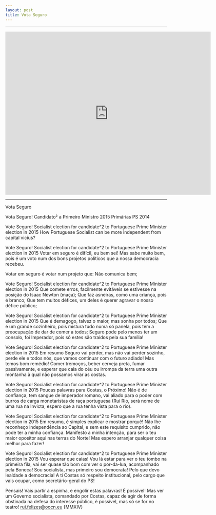 ```yaml
---
layout: post
title: Vota Seguro
---
```


<hr>
<iframe src="https://docs.google.com/presentation/d/1b2aofN6Zp8f8gulQUJT7LXUnKhaLW3Jeh5jNpbwVkh4/embed?start=true&loop=true&delayms=5000" frameborder="0" width="640" height="509" allowfullscreen="true" mozallowfullscreen="true" webkitallowfullscreen="true"></iframe>
<hr>
Vota Seguro

Vota Seguro!
Candidato² a Primeiro Ministro 2015 
Primárias PS 2014


Vote Seguro!
Socialist election for candidate^2 to Portuguese Prime Minister election in 2015
How Portuguese Socialist can be  more independent from capital vicius?

Vote Seguro!
Socialist election for candidate^2 to Portuguese Prime Minister election in 2015
Votar em seguro é difícil, eu bem sei!
Mas sabe muito bem, pois é um voto num dos bons projetos políticos que a nossa democracia recebeu.

Votar em seguro é votar num projeto que:
Não comunica bem;

Vote Seguro!
Socialist election for candidate^2 to Portuguese Prime Minister election in 2015
Que comete erros, facilmente evitáveis se estivesse na posição do Isaac Newton (maça);
Que faz asneiras, como uma criança, pois é branco;
Que tem muitos défices, um deles é querer agravar o nosso défice público;

Vote Seguro!
Socialist election for candidate^2 to Portuguese Prime Minister election in 2015
Que é demagogo, talvez o maior, mas sonha por todos;
Que é um grande cozinheiro, pois mistura tudo numa só panela, pois tem a preocupação de dar de comer a todos;
Seguro pode pelo menos ter um consolo, foi Imperador, pois só estes são traídos pela sua família!

Vote Seguro!
Socialist election for candidate^2 to Portuguese Prime Minister election in 2015
Em resumo Seguro vai perder, mas não vai perder sozinho, perde ele e todos nós, que vamos continuar com o futuro adiado! 
Mas temos bom remédio!
Comer tremoços, beber cerveja preta, fumar passivamente, e esperar que caia do céu ou irrompa da terra uma outra montanha à qual não possamos virar as costas.

Vote Seguro!
Socialist election for candidate^2 to Portuguese Prime Minister election in 2015
Poucas palavras para Costas, o Próximo!
Não é de confiança, tem sangue de imperador romano, vai aliado para o poder com burros de carga monetaristas de raça portuguesa (Rui Rio, será nome de uma rua na Invicta, espero que a rua tenha vista para o rio).


Vote Seguro!
Socialist election for candidate^2 to Portuguese Prime Minister election in 2015
Em resumo, é simples explicar e mostrar porquê! Não lhe reconheço independência ao Capital, e sem este requisito cumprido, não pode ter a minha confiança.
Manifesto a minha intenção, para ser o teu maior opositor aqui nas terras do Norte! Mas espero arranjar qualquer coisa melhor para fazer!

Vote Seguro!
Socialist election for candidate^2 to Portuguese Prime Minister election in 2015
Vou esperar que caias! Vou lá estar para ver o teu tombo na primeira fila, vai ser quase tão bom com ver o por-da-lua, acompanhado pela Boneca!
Sou socialista, mas primeiro sou democrata! Pelo que devo lealdade a democracia! A ti Costas só respeito institucional, pelo cargo que vais ocupar, como secretário-geral do PS! 

Pensais! Vais partir a espinha, e engolir estas palavras! 
É possível! Mas ver um Governo socialista, comandado por Costas, capaz de agir de forma obstinada na defesa do interesse público, é possível, mas só se for no teatro!
rui.felizes@oocn.eu {MMXIV}
